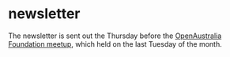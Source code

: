 # newsletter

The newsletter is sent out the Thursday before the [OpenAustralia Foundation meetup](http://www.meetup.com/OpenAustralia-Foundation/), which held on the last Tuesday of the month.
